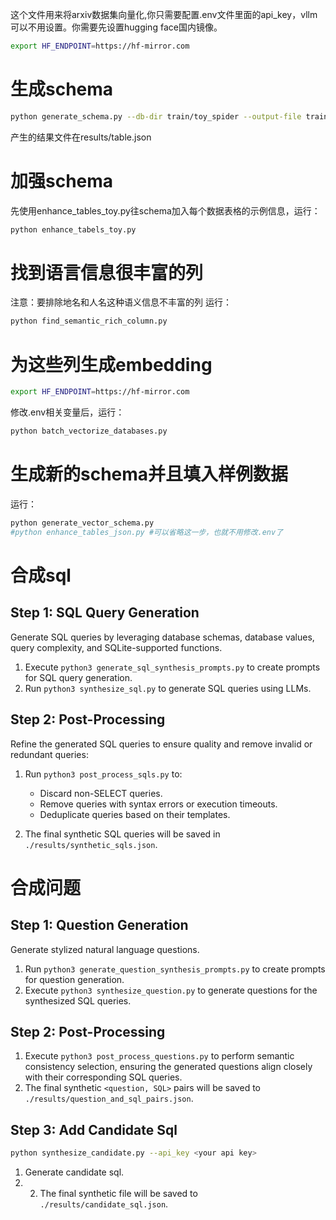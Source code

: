 这个文件用来将arxiv数据集向量化,你只需要配置.env文件里面的api_key，vllm可以不用设置。你需要先设置hugging face国内镜像。
```bash
export HF_ENDPOINT=https://hf-mirror.com
```

# 生成schema
```bash
python generate_schema.py --db-dir train/toy_spider --output-file train/table.json
```
产生的结果文件在results/table.json

# 加强schema
先使用enhance_tables_toy.py往schema加入每个数据表格的示例信息，运行：
```bash
python enhance_tabels_toy.py
```

# 找到语言信息很丰富的列
注意：要排除地名和人名这种语义信息不丰富的列
运行：
```bash
python find_semantic_rich_column.py
```

# 为这些列生成embedding
```bash
export HF_ENDPOINT=https://hf-mirror.com
```
修改.env相关变量后，运行：
```bash
python batch_vectorize_databases.py
```

# 生成新的schema并且填入样例数据
运行：
```bash
python generate_vector_schema.py
#python enhance_tables_json.py #可以省略这一步，也就不用修改.env了
```

# 合成sql
## Step 1: SQL Query Generation

Generate SQL queries by leveraging database schemas, database values, query complexity, and SQLite-supported functions.

1. Execute `python3 generate_sql_synthesis_prompts.py` to create prompts for SQL query generation.
2. Run `python3 synthesize_sql.py` to generate SQL queries using LLMs. 

## Step 2: Post-Processing

Refine the generated SQL queries to ensure quality and remove invalid or redundant queries:

1. Run `python3 post_process_sqls.py` to:
   - Discard non-SELECT queries.
   - Remove queries with syntax errors or execution timeouts.
   - Deduplicate queries based on their templates.

2. The final synthetic SQL queries will be saved in `./results/synthetic_sqls.json`.

# 合成问题
## Step 1: Question Generation
Generate stylized natural language questions.
1. Run `python3 generate_question_synthesis_prompts.py` to create prompts for question generation.
2. Execute `python3 synthesize_question.py` to generate questions for the synthesized SQL queries. 

## Step 2: Post-Processing
1. Execute `python3 post_process_questions.py` to perform semantic consistency selection, ensuring the generated questions align closely with their corresponding SQL queries.
2. The final synthetic `<question, SQL>` pairs will be saved to `./results/question_and_sql_pairs.json`.

## Step 3: Add Candidate Sql
```bash
python synthesize_candidate.py --api_key <your api key>
```
1. Generate candidate sql.
2. 2. The final synthetic file will be saved to `./results/candidate_sql.json`.

